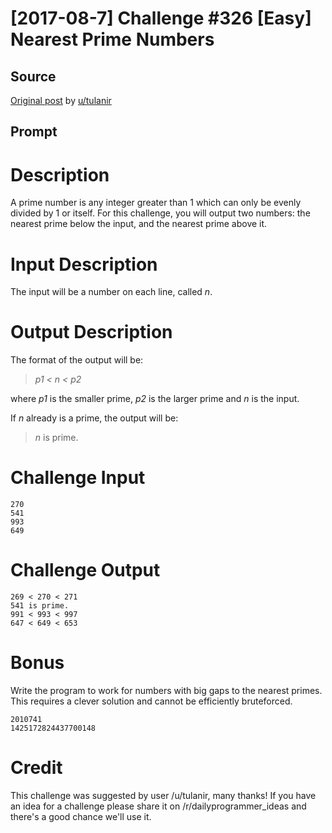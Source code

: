 # [2017-08-7] Challenge #326 [Easy] Nearest Prime Numbers

## Source

[Original post](https://old.reddit.com/r/dailyprogrammer/comments/6s70oh/2017087_challenge_326_easy_nearest_prime_numbers/) by [u/tulanir](https://old.reddit.com/u/tulanir)

## Prompt


# Description

A prime number is any integer greater than 1 which can only be evenly divided by 1 or itself. For this challenge, you will output two numbers: the nearest prime below the input, and the nearest prime above it.

# Input Description

The input will be a number on each line, called *n*.

# Output Description

The format of the output will be:
> *p1 < n < p2*

where *p1* is the smaller prime, *p2* is the larger prime and *n* is the input.

If *n* already is a prime, the output will be:
>*n* is prime.

# Challenge Input

	270
	541
	993
	649

# Challenge Output

	269 < 270 < 271
	541 is prime.
	991 < 993 < 997
	647 < 649 < 653

# Bonus

Write the program to work for numbers with big gaps to the nearest primes. This requires a clever solution and cannot be efficiently bruteforced.

    2010741
    1425172824437700148

# Credit

This challenge was suggested by user /u/tulanir, many thanks! If you have an idea for a challenge please share it on /r/dailyprogrammer_ideas and there's a good chance we'll use it.
